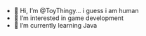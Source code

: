 - 👋 Hi, I’m @ToyThingy... i guess i am human
- 👀 I’m interested in game development
- 🌱 I’m currently learning Java

<!---
ToyThingy/ToyThingy is a ✨ special ✨ repository because its `README.md` (this file) appears on your GitHub profile.
You can click the Preview link to take a look at your changes.
--->
